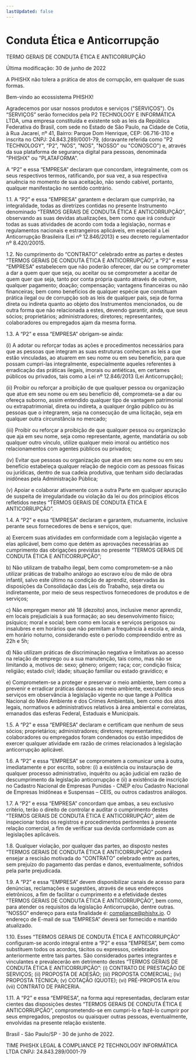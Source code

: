 ```yaml
---
lastUpdated: false
---
```

# Conduta Ética e Anticorrupção

TERMO GERAIS DE CONDUTA ÉTICA E ANTICORRUPÇÃO

Última modificação: 30 de junho de 2022

A PHISHX não tolera a prática de atos de corrupção, em qualquer de suas formas.

Bem-vindo ao ecossistema PHISHX!

Agradecemos por usar nossos produtos e serviços ("SERVIÇOS"). Os “SERVIÇOS” serão fornecidos pela P2 TECHNOLOGY E INFORMÁTICA LTDA, uma empresa constituída e existente sob as leis da República Federativa do Brasil, com sede no Estado de São Paulo, na Cidade de Cotia, à Rua Jacareí, nº 41, Bairro: Parque Dom Henrique, CEP: 06.716-310 e inscrita no CNPJ: 24.843.289/0001-79, (doravante referida como "P2 TECHNOLOGY", “P2”, "NÓS", "NOS", "NOSSO" ou "CONOSCO") e, através da sua plataforma de segurança digital para pessoas, denominada "PHISHX" ou "PLATAFORMA".

A “P2” e essa “EMPRESA” declaram que concordam, integralmente, com os seus respectivos termos, ratificando, por sua vez, a sua respectiva anuência no momento de sua aceitação, não sendo cabível, portanto, qualquer manifestação no sentido contrário.

1.1.	A “P2” e essa “EMPRESA” garantem e declaram que cumprirão, na integralidade, todas as diretrizes contidas no presente Instrumento denominado “TERMOS GERAIS DE CONDUTA ÉTICA E ANTICORRUPÇÃO”, observando as suas devidas atualizações, bem como que irá conduzir todas as suas atividades de acordo com toda a legislação, normas e regulamentos nacionais e estrangeiros aplicáveis, em especial a Lei Anticorrupção Brasileira (Lei nº 12.846/2013) e seu decreto regulamentador nº 8.420/20015.

1.2.	No cumprimento do “CONTRATO” celebrado entre as partes e destes “TERMOS GERAIS DE CONDUTA ÉTICA E ANTICORRUPÇÃO”, a “P2” e essa “EMPRESA” estabelecem que não poderão oferecer, dar ou se comprometer a dar a quem quer que seja, ou aceitar ou se comprometer a aceitar de quem quer que seja, tanto por conta própria quanto através de outrem, qualquer pagamento; doação; compensação; vantagens financeiras ou não financeiras; bem como benefícios de qualquer espécie que constituam prática ilegal ou de corrupção sob as leis de qualquer país, seja de forma direta ou indireta quanto ao objeto dos Instrumentos mencionados, ou de outra forma que não relacionada a estes, devendo garantir, ainda, que seus sócios; proprietários; administradores; diretores; representantes; colaboradores ou empregados ajam da mesma forma.

1.3.	A “P2” e essa “EMPRESA” obrigam-se ainda:

(i)	A adotar ou reforçar todas as ações e procedimentos necessários para que as pessoas que integram as suas estruturas conheçam as leis a que estão vinculadas, ao atuarem em seu nome ou em seu benefício, para que possam cumpri-las integralmente, especialmente aqueles referentes à erradicação das práticas ilegais, imorais ou antiéticas, em certames públicos ou privados, tais como a Lei nº 12.846/2013 (Lei Anticorrupção);

(ii)	Proibir ou reforçar a proibição de que qualquer pessoa ou organização que atue em seu nome ou em seu benefício dê, comprometa-se a dar ou ofereça suborno, assim entendido qualquer tipo de vantagem patrimonial ou extrapatrimonial, direta ou indireta, a qualquer órgão público ou às pessoas que o integrarem, seja na consecução de uma licitação, seja em qualquer outra circunstância no mercado;

(iii)	Proibir ou reforçar a proibição de que qualquer pessoa ou organização que aja em seu nome, seja como representante, agente, mandatária ou sob qualquer outro vínculo, utilize qualquer meio imoral ou antiético nos relacionamentos com agentes públicos ou privados;

(iv)	Evitar que pessoas ou organização que atue em seu nome ou em seu benefício estabeleça qualquer relação de negócio com as pessoas físicas ou jurídicas, dentro de sua cadeia produtiva, que tenham sido declaradas inidôneas pela Administração Pública;

(v)	Apoiar e colaborar ativamente com a outra Parte em qualquer apuração de suspeita de irregularidade ou violação da lei ou dos princípios éticos refletidos nestes “TERMOS GERAIS DE CONDUTA ÉTICA E ANTICORRUPÇÃO”.

1.4.	A “P2” e essa “EMPRESA” declaram e garantem, mutuamente, inclusive perante seus fornecedores de bens e serviços, que:

a)	Exercem suas atividades em conformidade com a legislação vigente a elas aplicável, bem como que detém as aprovações necessárias ao cumprimento das obrigações previstas no presente “TERMOS GERAIS DE CONDUTA ÉTICA E ANTICORRUPÇÃO”;

b)	Não utilizam de trabalho ilegal, bem como comprometem-se a não utilizar práticas de trabalho análogo ao escravo e/ou de mão de obra infantil, salvo este último na condição de aprendiz, observadas às disposições da Consolidação das Leis do Trabalho, seja direta ou indiretamente, por meio de seus respectivos fornecedores de produtos e de serviços;

c)	Não empregam menor até 18 (dezoito) anos, inclusive menor aprendiz, em locais prejudiciais à sua formação; ao seu desenvolvimento físico; psíquico; moral e social; bem como em locais e serviços perigosos ou insalubres e em horários que não permitam a frequência à escola e, ainda, em horário noturno, considerando este o período compreendido entre as 22h e 5h;

d)	Não utilizam práticas de discriminação negativa e limitativas ao acesso na relação de emprego ou a sua manutenção, tais como, mas não se limitando a, motivos de: sexo; gênero; origem; raça; cor; condição física; religião; estado civil; idade; situação familiar ou estado gravídico; e

e)	Comprometem-se a proteger e preservar o meio ambiente, bem como a prevenir e erradicar práticas danosas ao meio ambiente, executando seus serviços em observância à legislação vigente no que tange à Política Nacional do Meio Ambiente e dos Crimes Ambientais, bem como dos atos legais, normativos e administrativos relativos à área ambiental e correlatas, emanados das esferas Federal, Estaduais e Municipais.

1.5.	A “P2” e essa “EMPRESA” declaram e certificam que nenhum de seus sócios; proprietários; administradores; diretores; representantes; colaboradores ou empregados foram condenados ou estão impedidos de exercer qualquer atividade em razão de crimes relacionados à legislação anticorrupção aplicável.

1.6.	A “P2” e essa “EMPRESA” se comprometem a comunicar uma à outra, imediatamente e por escrito, sobre: (i) a existência ou instauração de qualquer processo administrativo, inquérito ou ação judicial em razão de descumprimento da legislação anticorrupção e (ii) a existência de inscrição no Cadastro Nacional de Empresas Punidas - CNEP e/ou Cadastro Nacional de Empresas Inidôneas e Suspensas – CEIS, ou outros cadastros análogos.

1.7.	A “P2” e essa “EMPRESA” concordam que ambas, a seu exclusivo critério, terão o direito de controlar e auditar o cumprimento destes “TERMOS GERAIS DE CONDUTA ÉTICA E ANTICORRUPÇÃO”, além de inspecionar todos os registros e procedimentos pertinentes à presente relação comercial, a fim de verificar sua devida conformidade com as legislações aplicáveis.

1.8.	Qualquer violação, por qualquer das partes, ao disposto nestes “TERMOS GERAIS DE CONDUTA ÉTICA E ANTICORRUPÇÃO” poderá ensejar a rescisão motivada do “CONTRATO” celebrado entre as partes, sem prejuízo do pagamento das perdas e danos, eventualmente, sofridos pela parte prejudicada.

1.9.	A “P2” e essa “EMPRESA” devem disponibilizar canais de acesso para denúncias, reclamações e sugestões, através de seus endereços eletrônicos, a fim de facilitar o cumprimento e a efetividade destes “TERMOS GERAIS DE CONDUTA ÉTICA E ANTICORRUPÇÃO”, bem como, para atender os requisitos da legislação Anticorrupção, dentre outras. “NOSSO” endereço para esta finalidade é: compliance@phishx.io. O endereço de E-mail de sua “EMPRESA” deverá ser fornecido e mantido atualizado.

1.10.	Esses “TERMOS GERAIS DE CONDUTA ÉTICA E ANTICORRUPÇÃO” configuram-se acordo integral entre a “P2” e essa “EMPRESA”, bem como substituem todos os acordos, tácitos ou expressos, celebrados anteriormente entre tais partes. São considerados partes integrantes e vinculantes e prevalecerão em detrimento destes “TERMOS GERAIS DE CONDUTA ÉTICA E ANTICORRUPÇÃO”: (i) CONTRATO DE PRESTAÇÃO DE SERVIÇOS; (ii) PROPOSTA DE ADESÃO; (iii) PROPOSTA COMERCIAL; (iv) PROPOSTA TÉCNICA; (v) COTAÇÃO (QUOTE); (vi) PRÉ-PROPOSTA e/ou (vii) CONTRATO DE PARCERIA.

1.11.	A “P2” e essa “EMPRESA”, na forma aqui representadas, declaram estar cientes das disposições destes “TERMOS GERAIS DE CONDUTA ÉTICA E ANTICORRUPÇÃO”, comprometendo-se em cumpri-lo e fazê-lo cumprir por seus empregados, prepostos ou quaisquer outras pessoas, eventualmente, envolvidas na presente relação existente.


Brasil - São Paulo/SP - 30 de junho de 2022.


TIME PHISHX LEGAL & COMPLIANCE
P2 TECHNOLOGY INFORMÁTICA LTDA
CNPJ: 24.843.289/0001-79
